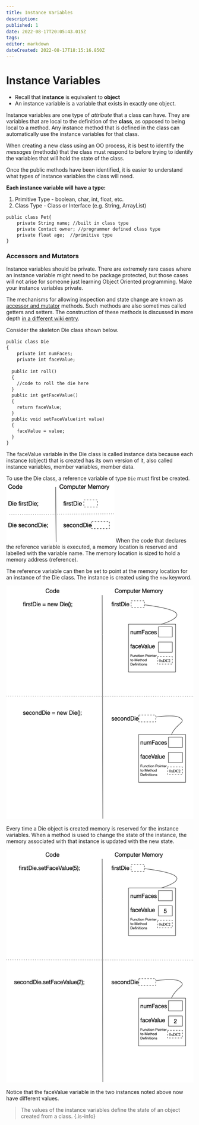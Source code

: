 ```yaml
---
title: Instance Variables
description: 
published: 1
date: 2022-08-17T20:05:43.015Z
tags: 
editor: markdown
dateCreated: 2022-08-17T18:15:16.850Z
---
```


# Instance Variables
* Recall that **instance** is equivalent to **object**
* An instance variable is a variable that exists in exactly one object.

Instance variables are one type of *attribute* that a class can have. They are variables that are local to the definition of the **class**, as opposed to being local to a method. Any instance method that is defined in the class can automatically use the instance variables for that class.

When creating a new class using an OO process, it is best to identify the *messages* (methods) that the class must respond to before trying to identify the variables that will hold the state of the class.  

Once the public methods have been identified, it is easier to understand what types of instance variables the class will need.  

**Each instance variable will have a type:**
  1. Primitive  Type - boolean, char, int, float, etc.
  1. Class Type - Class or Interface (e.g. String, ArrayList)

```
public class Pet{
    private String name; //built in class type
    private Contact owner; //programmer defined class type
    private float age;  //primitive type
}
```

### Accessors and Mutators

Instance variables should be private. There are extremely rare cases where an instance variable might need to be package protected, but those cases will not arise for someone just learning Object Oriented programming. Make your instance variables private.

The mechanisms for allowing inspection and state change are known as [accessor and mutator](/ooDesign/accessorMutators) methods. Such methods are also sometimes called getters and setters. The construction of these methods is discussed in more depth [in a different wiki entry](/ooDesign/accessorMutators).

Consider the skeleton Die class shown below.

```
public class Die
{
	private int numFaces;
	private int faceValue;
  
  public int roll()
  {  
  	//code to roll the die here
  }
  public int getFaceValue() 
  {
  	return faceValue;
  }
  public void setFaceValue(int value)
  { 
  	faceValue = value;
  }
}
```

The faceValue variable in the Die class is called instance data because each instance (object) that is created has its own version of it, also called instance variables, member variables, member data.

To use the Die class, a reference variable of type `Die` must first be created.
![Two die declarations (firstDie and secondDie) and a depiction of the memory created for the reference variable.](/images/referenceDeclaration.png)
When the code that declares the reference variable is executed, a memory location is reserved and labelled with the variable name. The memory location is sized to hold a memory address (reference).

The reference variable can then be set to point at the memory location for an instance of the Die class. The instance is created using the `new` keyword.

![code: firstDie = new Die(); the reference variable from previous image now has an arrow pointing to a box with interior boxes labelled with the Die attributes numFaces and faceValue. There is also a reference attribute in the Die box for a function pointer to the Die class methods.](/images/memoryAllocation.png)


Every time a Die object is created memory is reserved for the instance variables. When a method is used to change the state of the instance, the memory associated with that instance is updated with the new state.


![code: firstDie.setFaceValue(5).  The faceValue attribute space in the box representing the Die object now has the number 5 in it.](/images/instanceVarValues.png)

Notice that the faceValue variable in the two instances noted above now have different values.

> The values of the instance variables define the state of an object created from a class.
{.is-info}



